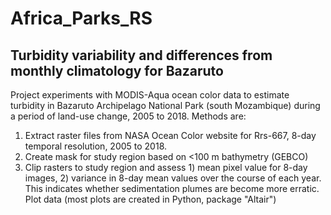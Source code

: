 # Africa_Parks_RS
## Turbidity variability and differences from monthly climatology for Bazaruto

Project experiments with MODIS-Aqua ocean color data to estimate turbidity in Bazaruto Archipelago National Park (south Mozambique) during a period of land-use change, 2005 to 2018. Methods are:

1. Extract raster files from NASA Ocean Color website for Rrs-667, 8-day temporal resolution, 2005 to 2018.
2. Create mask for study region based on <100 m bathymetry (GEBCO)
3. Clip rasters to study region and assess 1) mean pixel value for 8-day images, 2) variance in 8-day mean values over the course of each year. This indicates whether sedimentation plumes are become more erratic.
Plot data (most plots are created in Python, package "Altair")
